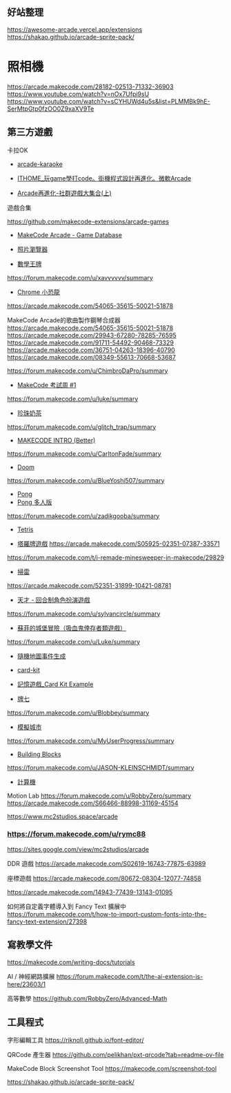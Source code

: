 
## 好站整理

https://awesome-arcade.vercel.app/extensions
https://shakao.github.io/arcade-sprite-pack/

# 照相機
https://arcade.makecode.com/28182-02513-71332-36903
https://www.youtube.com/watch?v=nOx7Ufpi9sU
https://www.youtube.com/watch?v=sCYHUWd4u5s&list=PLMMBk9hE-SerMtpGtp0fzOO0Z9xaXV9Te


## 第三方遊戲

卡拉OK
* [arcade-karaoke](https://github.com/AqeeAqee/arcade-karaoke)

* [ITHOME_玩game學打code。街機程式設計再進化。微軟Arcade](https://ithelp.ithome.com.tw/users/20119501/ironman/5752)

* [Arcade再進化-社群遊戲大集合(上)](https://ithelp.ithome.com.tw/articles/10308256)

遊戲合集

https://github.com/makecode-extensions/arcade-games

* [MakeCode Arcade - Game Database](https://docs.google.com/spreadsheets/d/19GqrljOi482m7afpRRniY7vA8l4znzIyIG3SX43ga8U/edit?gid=0#gid=0)

* [照片瀏覽器](https://arcade.makecode.com/S12100-66592-87692-44792)


* [數學王牌](https://arcade.makecode.com/S11387-75463-02841-29215)


https://forum.makecode.com/u/xavvvvvv/summary
* [Chrome 小恐龍](https://arcade.makecode.com/95425-59153-33537-96441)

https://arcade.makecode.com/54065-35615-50021-51878

MakeCode Arcade的歌曲製作鋼琴合成器
https://arcade.makecode.com/54065-35615-50021-51878
https://arcade.makecode.com/29943-67280-78285-76595
https://arcade.makecode.com/91711-54492-90468-73329
https://arcade.makecode.com/36751-04263-18396-40790
https://arcade.makecode.com/08349-55613-70668-53687

https://forum.makecode.com/u/ChimbroDaPro/summary
* [MakeCode 考試周 #1](https://arcade.makecode.com/06391-65175-70541-20319)




https://forum.makecode.com/u/luke/summary
* [珍珠奶茶](https://arcade.makecode.com/S72820-03275-79416-99788)

https://forum.makecode.com/u/glitch_trap/summary
* [MAKECODE INTRO (Better)](https://arcade.makecode.com/S44422-28553-26438-98148)

https://forum.makecode.com/u/CarltonFade/summary
* [Doom](https://arcade.makecode.com/41307-10923-24947-56240)

https://forum.makecode.com/u/BlueYoshi507/summary
* [Pong](https://arcade.makecode.com/23817-61502-64291-59199)
* [Pong 多人版](https://arcade.makecode.com/S54659-29395-69471-16396)

https://forum.makecode.com/u/zadikgooba/summary
* [Tetris](https://arcade.makecode.com/S38103-43251-26507-68440)

* [塔羅牌遊戲](https://arcade.makecode.com/S11717-82768-26828-94780)
https://arcade.makecode.com/S05925-02351-07387-33571

https://forum.makecode.com/t/i-remade-minesweeper-in-makecode/29829
* [掃雷](https://arcade.makecode.com/S09801-94778-63382-71157)

https://arcade.makecode.com/52351-31899-10421-08781
* [天才 - 回合制角色扮演遊戲](https://arcade.makecode.com/52351-31899-10421-08781)

https://forum.makecode.com/u/sylvancircle/summary
* [蘇菲的城堡冒險（吸血鬼倖存者類遊戲）](https://forum.makecode.com/t/sophies-castle-adventure-vampire-survivor-like-game/14500)

https://forum.makecode.com/u/Luke/summary
* [隨機地圖事件生成](https://arcade.makecode.com/86229-22431-40912-84220)

* [card-kit](https://github.com/alexszeto/card-kit/)
* [記憶遊戲_Card Kit Example](https://arcade.makecode.com/S60931-54644-26123-83594)
* [牌七](https://arcade.makecode.com/S54554-39447-42742-97188)

https://forum.makecode.com/u/Blobbey/summary
* [模擬城市](https://arcade.makecode.com/S30887-20687-49149-97104)




https://forum.makecode.com/u/MyUserProgress/summary
* [Building Blocks](https://arcade.makecode.com/S52158-91022-35199-53038)

https://forum.makecode.com/u/JASON-KLEINSCHMIDT/summary
* [計算機](https://arcade.makecode.com/S36747-10859-24007-71738)

Motion Lab
https://forum.makecode.com/u/RobbyZero/summary
https://arcade.makecode.com/S66466-88998-31169-45154

https://www.mc2studios.space/arcade

### https://forum.makecode.com/u/rymc88

https://sites.google.com/view/mc2studios/arcade

DDR 遊戲
https://arcade.makecode.com/S02619-16743-77875-63989


座標遊戲
https://arcade.makecode.com/80672-08304-12077-74858

https://arcade.makecode.com/14943-77439-13143-01095


如何將自定義字體導入到 Fancy Text 擴展中
https://forum.makecode.com/t/how-to-import-custom-fonts-into-the-fancy-text-extension/27398

## 寫教學文件

https://makecode.com/writing-docs/tutorials


AI / 神經網路擴展
https://forum.makecode.com/t/the-ai-extension-is-here/23603/1


高等數學
https://github.com/RobbyZero/Advanced-Math






## 工具程式

字形編輯工具
https://riknoll.github.io/font-editor/

QRCode 產生器
https://github.com/pelikhan/pxt-qrcode?tab=readme-ov-file

MakeCode Block Screenshot Tool
https://makecode.com/screenshot-tool


https://shakao.github.io/arcade-sprite-pack/